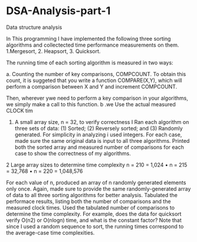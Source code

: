 # DSA-Analysis-part-1
Data structure analysis 


In This programming I have implemented the following three sorting algorithms and collectected time performance measurements on them.
1.Mergesort, 
2. Heapsort, 
3. Quicksort.

The running time of each sorting algorithm is measured in two ways:

  a. Counting the number of key comparisons, COMPCOUNT. To obtain this count, it is suggeted that you write a function COMPARE(X,Y), which will perform a comparison between X and Y and increment COMPCOUNT. 
  
  Then, wherever ywe need to perform a key comparison in your algorithms, we simply make a call to this function. 
  b .we Use the actual measured CLOCK tim

1. A small array size, n = 32, to verify correctness
I Ran each algorithm on three sets of data: (1) Sorted; (2) Reversely sorted; and (3) Randomly generated. For simplicity in analyzing i used integers. For each case, made sure the same original data is input to all three algorithms. Printed both the sorted array and measured number of comparisons for each case to show the correctness of my algorithms.

2 Large array sizes to determine time complexity
 n = 210 = 1,024 • n = 215 = 32,768 • n = 220 = 1,048,576


For each value of n, produced an array of n randomly generated elements only once. Again, made sure to provide the same randomly-generated array of data to all three sorting algorithms for better analysis. 
Tabulated the performace results, listing both the number of comparisons and the measured clock times. Used the tabulated number of comparisons to determine the time complexity. For example, does the data for quicksort verify O(n2) or O(nlogn) time, and what is the constant factor? Note that since I used a random sequence to sort, the running times correspond to the average-case time complexities.
